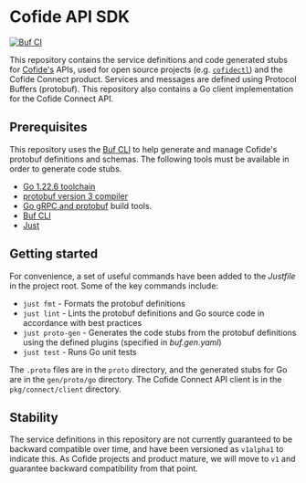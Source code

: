 # Cofide API SDK

[![Buf CI](https://github.com/cofide/cofide-api-sdk/workflows/buf-ci/badge.svg)](https://github.com/cofide/cofide-api-sdk/actions?query=workflow%3Abuf-ci+branch%3Amain)

This repository contains the service definitions and code generated stubs for [Cofide's](https://www.cofide.io/) APIs, used for open source projects (e.g. [`cofidectl`](https://github.com/cofide/cofidectl)) and the Cofide Connect product.
Services and messages are defined using Protocol Buffers (protobuf).
This repository also contains a Go client implementation for the Cofide Connect API.

## Prerequisites

This repository uses the [Buf CLI](https://buf.build/docs/ecosystem/cli-overview) to help generate and manage Cofide's protobuf definitions and schemas.
The following tools must be available in order to generate code stubs.

- [Go 1.22.6 toolchain](https://golang.org/doc/install)
- [protobuf version 3 compiler](https://grpc.io/docs/protoc-installation/)
- [Go gRPC and protobuf](https://grpc.io/docs/languages/go/quickstart/#prerequisites) build tools.
- [Buf CLI](https://buf.build/docs/installation)
- [Just](https://github.com/casey/just)

## Getting started

For convenience, a set of useful commands have been added to the *Justfile* in the project root.
Some of the key commands include:

- `just fmt` - Formats the protobuf definitions
- `just lint` - Lints the protobuf definitions and Go source code in accordance with best practices
- `just proto-gen` - Generates the code stubs from the protobuf definitions using the defined plugins (specified in *buf.gen.yaml*)
- `just test` - Runs Go unit tests

The `.proto` files are in the `proto` directory, and the generated stubs for Go are in the `gen/proto/go` directory.
The Cofide Connect API client is in the `pkg/connect/client` directory.

## Stability

The service definitions in this repository are not currently guaranteed to be backward compatible over time, and have been versioned as `v1alpha1` to indicate this.
As Cofide projects and product mature, we will move to `v1` and guarantee backward compatibility from that point.
